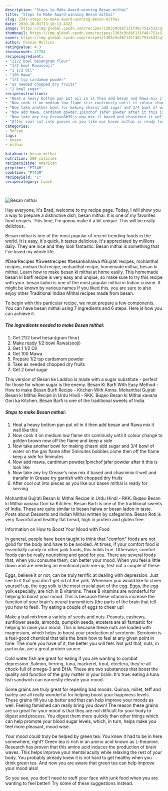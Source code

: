 ```yaml
---
description: "Steps to Make Award-winning Besan mithai"
title: "Steps to Make Award-winning Besan mithai"
slug: 2342-steps-to-make-award-winning-besan-mithai
date: 2020-10-01T13:18:13.432Z
image: https://img-global.cpcdn.com/recipes/1303c9c86f131f48/751x532cq70/besan-mithai-recipe-main-photo.jpg
thumbnail: https://img-global.cpcdn.com/recipes/1303c9c86f131f48/751x532cq70/besan-mithai-recipe-main-photo.jpg
cover: https://img-global.cpcdn.com/recipes/1303c9c86f131f48/751x532cq70/besan-mithai-recipe-main-photo.jpg
author: Fannie Mullins
ratingvalue: 4.3
reviewcount: 27784
recipeingredient:
- "21/2 bowl besangram flour"
- "1/2 bowl Rawasooji"
- "1 1/2 Oil"
- "100 Mawa"
- "1/2 tsp cardamom powder"
- "as needed chopped dry fruits"
- "2 bowl sugar"
recipeinstructions:
- "Heat a heavy bottom pan put oil in it then add besan and Rawa mix it well like this"
- "Now cook it on medium low flame stir continusly until it colour change to golden brown now off the flame and keep a side"
- "Now take another bowl for making chasni add sugar and 3/4 bowl of water on the gas flame after 5minutes bobbles come then off the flame keep a side for 5minutes"
- "Now add mawa, cardimum powder,1pinchof jafer powder after it this is look like"
- "Now take any try Grease&#39;s now mix it based and chasnimix it well and transfer in Grease try garnish with chopped dry fruits"
- "After cool cut into pieces as you like our basen mithai is ready for serving"
categories:
- Recipe
tags:
- besan
- mithai

katakunci: besan mithai 
nutrition: 289 calories
recipecuisine: American
preptime: "PT14M"
cooktime: "PT43M"
recipeyield: "1"
recipecategory: Lunch

---
```



![Besan mithai](https://img-global.cpcdn.com/recipes/1303c9c86f131f48/751x532cq70/besan-mithai-recipe-main-photo.jpg)

Hey everyone, it's Brad, welcome to my recipe page. Today, I will show you a way to prepare a distinctive dish, besan mithai. It is one of my favorites food recipes. This time, I'm gonna make it a bit unique. This will be really delicious.

Besan mithai is one of the most popular of recent trending foods in the world. It is easy, it's quick, it tastes delicious. It's appreciated by millions daily. They are nice and they look fantastic. Besan mithai is something that I've loved my whole life.

#DearRecipes #Sweetrecipes #besankahalwa #Gujrati recipes, mohanthal recipes, mohan thal recipe, mohanthal recipe, homemade mithai, besan ki mithai. Learn how to make besan ki mithai at home easily. This homemade besan ki barfi recipe is very easy and unqiue, so make sure to try this recipe with your. besan ladoo is one of the most popular mithai in Indian cuisine. It might be known by various names If you liked this, you are sure to also enjoy other Traditional Indian Mithai recipes made from besan.


To begin with this particular recipe, we must prepare a few components. You can have besan mithai using 7 ingredients and 6 steps. Here is how you can achieve it.

<!--inarticleads1-->

##### The ingredients needed to make Besan mithai:

1. Get 21/2 bowl besan(gram flour)
1. Make ready 1/2 bowl Rawa(sooji)
1. Get 1 1/2 Oil
1. Get 100 Mawa
1. Prepare 1/2 tsp cardamom powder
1. Take as needed chopped dry fruits
1. Get 2 bowl sugar


This version of Besan ke Laddoo is made with a sugar substitute - perfect for those for whom sugar is the enemy. Besan Ki Barfi With Easy Method - How to make Besan Burfi Recipe - Kitchen With Amna. Mohanthal Gujrati Besan ki Mithai Recipe in Urdu Hindi - RKK. Видео Besan ki Mithai канала Gori ka Kitchen. Besan Barfi is one of the traditional sweets of India. 

<!--inarticleads2-->

##### Steps to make Besan mithai:

1. Heat a heavy bottom pan put oil in it then add besan and Rawa mix it well like this
1. Now cook it on medium low flame stir continusly until it colour change to golden brown now off the flame and keep a side
1. Now take another bowl for making chasni add sugar and 3/4 bowl of water on the gas flame after 5minutes bobbles come then off the flame keep a side for 5minutes
1. Now add mawa, cardimum powder,1pinchof jafer powder after it this is look like
1. Now take any try Grease&#39;s now mix it based and chasnimix it well and transfer in Grease try garnish with chopped dry fruits
1. After cool cut into pieces as you like our basen mithai is ready for serving


Mohanthal Gujrati Besan ki Mithai Recipe in Urdu Hindi - RKK. Видео Besan ki Mithai канала Gori ka Kitchen. Besan Barfi is one of the traditional sweets of India. These are quite similar to besan halwa or besan ladoo in taste. Posts about Desserts and Indian Mithai written by cafegarima. Besan Roti is very flavorful and healthy flat bread, high in protein and gluten free. 

Information on How to Boost Your Mood with Food


In general, people have been taught to think that "comfort" foods are not good for the body and have to be avoided. At times, if your comfort food is essentially candy or other junk foods, this holds true. Otherwise, comfort foods can be really nourishing and good for you. There are several foods that, when you consume them, can better your mood. When you feel a little down and are needing an emotional pick-me-up, test out a couple of these.

Eggs, believe it or not, can be truly terrific at dealing with depression. Just see to it that you don't get rid of the yolk. Whenever you would like to cheer yourself up, the egg yolk is the most crucial part of the egg. Eggs, the egg yolk especially, are rich in B vitamins. These B vitamins are wonderful for helping to boost your mood. This is because these vitamins increase the function of your brain's neural transmitters (the parts of the brain that tell you how to feel). Try eating a couple of eggs to cheer up!

Make a trail mixfrom a variety of seeds and nuts. Peanuts, cashews, sunflower seeds, almonds, pumpkin seeds, etcetera are all fantastic for helping to raise your mood. This is because these nuts are loaded with magnesium, which helps to boost your production of serotonin. Serotonin is a feel-good chemical that tells the brain how to feel at any given point in time. The more you have of it, the better you will feel. Not just that, nuts, in particular, are a great protein source.

Cold water fish are great for eating if you are wanting to combat depression. Salmon, herring, tuna, mackerel, trout, etcetera, they're all chock-full of omega-3 and DHA. These are two substances that boost the quality and function of the gray matter in your brain. It's true: eating a tuna fish sandwich can earnestly elevate your mood. 

Some grains are truly great for repelling bad moods. Quinoa, millet, teff and barley are all really wonderful for helping boost your happiness levels. These grains fill you up better and that can help improve your moods as well. Feeling famished can really bring you down! The reason these grains are so great for your mood is that they are not difficult for your body to digest and process. You digest them more quickly than other things which can help promote your blood sugar levels, which, in turn, helps make you feel more pleasant, mood wise.

Your mood could truly be helped by green tea. You knew it had to be in here somewhere, right? Green tea is rich in an amino acid known as L-theanine. Research has proven that this amino acid induces the production of brain waves. This helps improve your mental acuity while relaxing the rest of your body. You probably already knew it is not hard to get healthy when you drink green tea. And now you are aware that green tea can help improve your mood also!

So you see, you don't need to stuff your face with junk food when you are wanting to feel better! Try  some  of  these  suggestions  instead.

